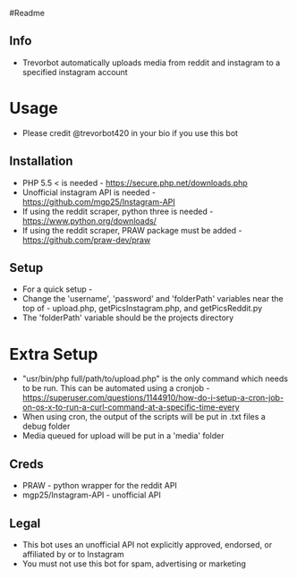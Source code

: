 #Readme

## Info
- Trevorbot automatically uploads media from reddit and instagram to a specified instagram account
# Usage
- Please credit @trevorbot420 in your bio if you use this bot

## Installation
- PHP 5.5 < is needed - https://secure.php.net/downloads.php
- Unofficial instagram API is needed - https://github.com/mgp25/Instagram-API
- If using the reddit scraper, python three is needed - https://www.python.org/downloads/
- If using the reddit scraper, PRAW package must be added - https://github.com/praw-dev/praw

## Setup
- For a quick setup -
- Change the 'username', 'password' and 'folderPath' variables near the top of - upload.php, getPicsInstagram.php, and getPicsReddit.py
- The 'folderPath' variable should be the projects directory
# Extra Setup
- "usr/bin/php full/path/to/upload.php" is the only command which needs to be run. This can be automated using a cronjob - https://superuser.com/questions/1144910/how-do-i-setup-a-cron-job-on-os-x-to-run-a-curl-command-at-a-specific-time-every
- When using cron, the output of the scripts will be put in .txt files a debug folder
- Media queued for upload will be put in a 'media' folder

## Creds
- PRAW - python wrapper for the reddit API
- mgp25/Instagram-API - unofficial API

## Legal
- This bot uses an unofficial API not explicitly approved, endorsed, or affiliated by or to Instagram
- You must not use this bot for spam, advertising or marketing
